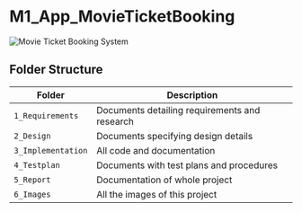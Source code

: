 # M1_App_MovieTicketBooking
![Movie Ticket Booking System](https://user-images.githubusercontent.com/94288413/142977892-bee919fe-ab47-4469-8d17-3342e536740d.jpg)

## Folder Structure
Folder             | Description
-------------------| -----------------------------------------
`1_Requirements`   | Documents detailing requirements and research
`2_Design`   | Documents specifying design details
`3_Implementation` | All code and documentation
`4_Testplan`      | Documents with test plans and procedures
`5_Report`        | Documentation of whole project
`6_Images`         | All the images of this project


